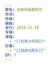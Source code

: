 ```yaml
---
歌名: 这条街最靓的仔
作词: 
作曲: 
编曲: 
发行: 2019-11-18
专辑: 
演唱: 
  - "[[优秀少年团]]"
抄袭: 
  - "[[西游记配乐]]"
EP: 7
---
```

